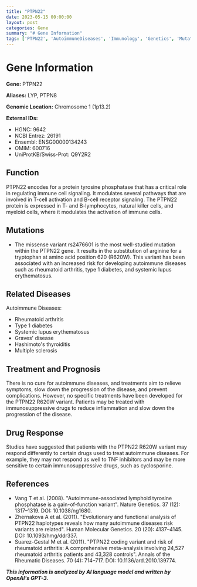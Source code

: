 ```yaml
---
title: "PTPN22"
date: 2023-05-15 00:00:00
layout: post
categories: Gene
summary: "# Gene Information"
tags: ['PTPN22', 'AutoimmuneDiseases', 'Immunology', 'Genetics', 'Mutation', 'Treatment', 'DrugResponse', 'Prognosis']
---
```


# Gene Information

**Gene:** PTPN22 

**Aliases:** LYP, PTPN8

**Genomic Location:** Chromosome 1 (1p13.2)

**External IDs:**
- HGNC: 9642
- NCBI Entrez: 26191
- Ensembl: ENSG00000134243
- OMIM: 600716
- UniProtKB/Swiss-Prot: Q9Y2R2

## Function
PTPN22 encodes for a protein tyrosine phosphatase that has a critical role in regulating immune cell signaling. It modulates several pathways that are involved in T-cell activation and B-cell receptor signaling. The PTPN22 protein is expressed in T- and B-lymphocytes, natural killer cells, and myeloid cells, where it modulates the activation of immune cells.

## Mutations
- The missense variant rs2476601 is the most well-studied mutation within the PTPN22 gene. It results in the substitution of arginine for a tryptophan at amino acid position 620 (R620W). This variant has been associated with an increased risk for developing autoimmune diseases such as rheumatoid arthritis, type 1 diabetes, and systemic lupus erythematosus.

## Related Diseases
Autoimmune Diseases:
- Rheumatoid arthritis
- Type 1 diabetes
- Systemic lupus erythematosus
- Graves' disease
- Hashimoto's thyroiditis
- Multiple sclerosis

## Treatment and Prognosis
There is no cure for autoimmune diseases, and treatments aim to relieve symptoms, slow down the progression of the disease, and prevent complications. However, no specific treatments have been developed for the PTPN22 R620W variant. Patients may be treated with immunosuppressive drugs to reduce inflammation and slow down the progression of the disease.

## Drug Response
Studies have suggested that patients with the PTPN22 R620W variant may respond differently to certain drugs used to treat autoimmune diseases. For example, they may not respond as well to TNF inhibitors and may be more sensitive to certain immunosuppressive drugs, such as cyclosporine.

## References
- Vang T et al. (2008). "Autoimmune-associated lymphoid tyrosine phosphatase is a gain-of-function variant". Nature Genetics. 37 (12): 1317–1319. DOI: 10.1038/ng1680.
- Zhernakova A et al. (2011). "Evolutionary and functional analysis of PTPN22 haplotypes reveals how many autoimmune diseases risk variants are related". Human Molecular Genetics. 20 (20): 4137–4145. DOI: 10.1093/hmg/ddr337.
- Suarez-Gestal M et al. (2011). "PTPN22 coding variant and risk of rheumatoid arthritis: A comprehensive meta-analysis involving 24,527 rheumatoid arthritis patients and 43,328 controls". Annals of the Rheumatic Diseases. 70 (4): 714–717. DOI: 10.1136/ard.2010.139774.

**_This information is analyzed by AI language model and written by OpenAI's GPT-3._**